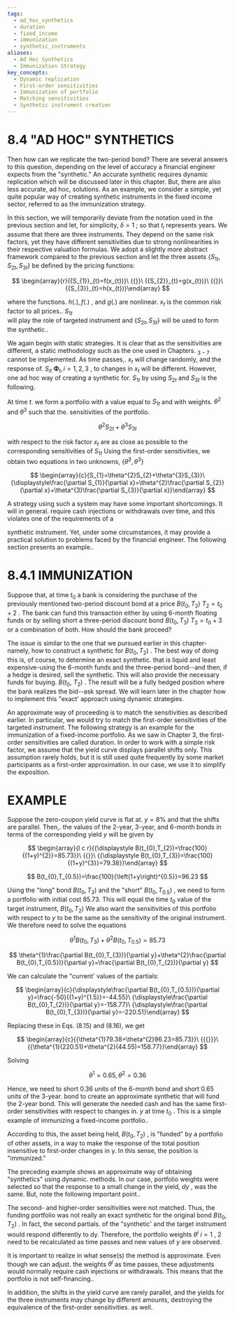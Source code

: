 ```yaml
---
tags:
  - ad_hoc_synthetics
  - duration
  - fixed_income
  - immunization
  - synthetic_instruments
aliases:
  - Ad Hoc Synthetics
  - Immunization Strategy
key_concepts:
  - Dynamic replication
  - First-order sensitivities
  - Immunization of portfolio
  - Matching sensitivities
  - Synthetic instrument creation
---
```


# 8.4 "AD HOC" SYNTHETICS  

Then how can we replicate the two-period bond? There are several answers to this question, depending on the level of accuracy a financial engineer expects from the "synthetic." An accurate synthetic requires dynamic replication which will be discussed later in this chapter. But, there are also less accurate, ad hoc, solutions. As an example, we consider a simple, yet quite popular way of creating synthetic instruments in the fixed income sector, referred to as the immunization strategy.  

In this section, we will temporarily deviate from the notation used in the previous section and let, for simplicity, $\delta=1$ ; so that $t_{i}$ represents years. We assume that there are three instruments. They depend on the same risk factors, yet they have different sensitivities due to strong nonlinearities in their respective valuation formulas. We adopt a slightly more abstract framework compared to the previous section and let the three assets $\{S_{1t},S_{2t},S_{3t}\}$ be defined by the pricing functions:  

$$
\begin{array}{r}{{S_{1}}_{t}=f(x_{t})}\ {{}}\ {{S_{2}}_{t}=g(x_{t})}\ {{}}\ {{S_{3}}_{t}=h(x_{t})}\end{array}
$$  

where the functions. $h(.),f(.)$ , and $g(.)$ are nonlinear. $x_{t}$ is the common risk factor to all prices.. $S_{1t}$   
will play the role of targeted instrument and $\{S_{2t},S_{3t}\}$ will be used to form the synthetic..  

We again begin with static strategies. It is clear that as the sensitivities are different, a static methodology such as the one used in Chapters. $_{3-7}$ cannot be implemented. As time passes,. $x_{t}$ will change randomly, and the response of. $S_{i t}$ $\mathbf{\Phi}_{t},i=1,2,3$ , to changes in $x_{t}$ will be different. However, one ad hoc way of creating a synthetic for. $S_{1t}$ by using $S_{2t}$ and $S_{3t}$ is the following.  

At time $t.$ we form a portfolio with a value equal to $S_{1t}$ and with weights. $\theta^{2}$ and $\theta^{3}$ such that the. sensitivities of the portfolio.  

$$
\theta^{2}S_{2t}+\theta^{3}S_{3t}
$$  

with respect to the risk factor $x_{t}$ are as close as possible to the corresponding sensitivities of $S_{1t}$ Using the first-order sensitivities, we obtain two equations in two unknowns, $\{\bar{\theta}^{2},\theta^{3}\}$  

$$
\begin{array}{c}{S_{1}=\theta^{2}S_{2}+\theta^{3}S_{3}}\ {\displaystyle\frac{\partial S_{1}}{\partial x}=\theta^{2}\frac{\partial S_{2}}{\partial x}+\theta^{3}\frac{\partial S_{3}}{\partial x}}\end{array}
$$  

A strategy using such a system may have some important shortcomings. It will in general. require cash injections or withdrawals over time, and this violates one of the requirements of a  

synthetic instrument. Yet, under some circumstances, it may provide a practical solution to problems faced by the financial engineer. The following section presents an example..  

# 8.4.1 IMMUNIZATION  

Suppose that, at time $t_{0}$ a bank is considering the purchase of the previously mentioned two-period discount bond at a price $B(t_{0},T_{2})$ $T_{2}=t_{0}+2$ . The bank can fund this transaction either by using 6-month floating funds or by selling short a three-period discount bond $B(t_{0},T_{3})$ $T_{3}=t_{0}+3$ or a combination of both. How should the bank proceed?  

The issue is similar to the one that we pursued earlier in this chapter-namely, how to construct a synthetic for $B(t_{0},T_{2})$ . The best way of doing this is, of course, to determine an exact synthetic. that is liquid and least expensive-using the 6-month funds and the three-period bond--and then, if a hedge is desired, sell the synthetic. This will also provide the necessary funds for buying. $B(t_{0},$ $T_{2})$ . The result will be a fully hedged position where the bank realizes the bid--ask spread. We will learn later in the chapter how to implement this "exact' approach using dynamic strategies.  

An approximate way of proceeding is to match the sensitivities as described earlier. In particular, we would try to match the first-order sensitivities of the targeted instrument. The following strategy is an example for the immunization of a fixed-income portfolio. As we saw in Chapter 3, the first-order sensitivities are called duration. In order to work with a simple risk factor, we assume that the yield curve displays parallel shifts only. This assumption rarely holds, but it is still used quite frequently by some market participants as a first-order approximation. In our case, we use it to simplify the exposition.  

# EXAMPLE  

Suppose the zero-coupon yield curve is flat at. $y=8\%$ and that the shifts are parallel. Then,. the values of the 2-year, 3-year, and 6-month bonds in terms of the corresponding yield $y$ will be given by  

$$
\begin{array}{l c r}{{\displaystyle B(t_{0},T_{2})=\frac{100}{(1+y)^{2}}=85.73}}\ {{}}\ {{\displaystyle B(t_{0},T_{3})=\frac{100}{(1+y)^{3}}=79.38}}\end{array}
$$  

$$
B(t_{0},T_{0.5})=\frac{100}{\left(1+y\right)^{0.5}}=96.23
$$  

Using the "long" bond $B(t_{0},T_{3})$ and the "short" $B(t_{0},T_{0.5})$ , we need to form a portfolio with initial cost 85.73. This will equal the time $t_{0}$ value of the target instrument, $B(t_{0},T_{2})$ We also want the sensitivities of this portfolio with respect to $y$ to be the same as the sensitivity of the original instrument. We therefore need to solve the equations  

$$
\theta^{1}B(t_{0},T_{3})+\theta^{2}B(t_{0},T_{0.5})=85.73
$$  

$$
\theta^{1}\frac{\partial B(t_{0},T_{3})}{\partial y}+\theta^{2}\frac{\partial B(t_{0},T_{0.5})}{\partial y}=\frac{\partial B(t_{0},T_{2})}{\partial y}
$$  

We can calculate the "current' values of the partials:  

$$
\begin{array}{c}{\displaystyle\frac{\partial B(t_{0},T_{0.5})}{\partial y}=\frac{-50}{(1+y)^{1.5}}=-44.55}\ {\displaystyle\frac{\partial B(t_{0},T_{2})}{\partial y}=-158.77}\ {\displaystyle\frac{\partial B(t_{0},T_{3})}{\partial y}=-220.51}\end{array}
$$  

Replacing these in Eqs. (8.15) and (8.16), we get  

$$
\begin{array}{c}{{\theta^{1}79.38+\theta^{2}96.23=85.73}}\ {{{}}}\ {{\theta^{1}(220.51)+\theta^{2}(44.55)=158.77}}\end{array}
$$  

Solving  

$$
\theta^{1}=0.65,\theta^{2}=0.36
$$  

Hence, we need to short 0.36 units of the 6-month bond and short 0.65 units of the 3-year. bond to create an approximate synthetic that will fund the 2-year bond. This will generate the needed cash and has the same first-order sensitivities with respect to changes in. $y$ at time $t_{0}$ . This is a simple example of immunizing a fixed-income portfolio..  

According to this, the asset being held, $B(t_{0},T_{2})$ , is "funded" by a portfolio of other assets, in a way to make the response of the total position insensitive to first-order changes in y. In this sense, the position is "immunized."  

The preceding example shows an approximate way of obtaining "synthetics" using dynamic. methods. In our case, portfolio weights were selected so that the response to a small change in the yield, $d y$ , was the same. But, note the following important point..  

The second- and higher-order sensitivities were not matched. Thus, the funding portfolio was not really an exact synthetic for the original bond $B(t_{0},T_{2})$ . In fact, the second partials. of the "synthetic' and the target instrument would respond differently to dy. Therefore, the portfolio weights $\theta^{i}$ $i=1$ , 2 need to be recalculated as time passes and new values of $y$ are observed.  

It is important to realize in what sense(s) the method is approximate. Even though we can adjust. the weights $\theta^{i}$ as time passes, these adjustments would normally require cash injections or withdrawals. This means that the portfolio is not self-financing..  

In addition, the shifts in the yield curve are rarely parallel, and the yields for the three instruments may change by different amounts, destroying the equivalence of the first-order sensitivities. as well.  
